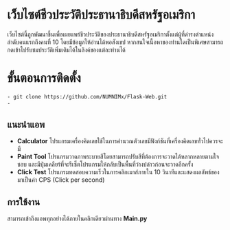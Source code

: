# เว็บไซต์ชีวประวัติประธานาธิบดีสหรัฐอเมริกา

เว็บไซต์นี้ถูกพัฒนาขึ้นเพื่อเผยแพร่ชีวประวัติของประธานาธิบดีสหรัฐอเมริกาตั้งแต่ผู้ที่ดำรงตำแหน่งลำดับคนแรกถึงคนที่ 10 โดยมีข้อมูลให้อ่านได้พอสังเขป หากสนใจเนื้อหาของท่านใดเป็นพิเศษสามารถกดเข้าไปรับชมประวัติเพิ่มเติมได้ในลิงค์ของแต่ละท่านได้

# ขั้นตอนการติดตั้ง
```bash
- git clone https://github.com/NUMNIMx/Flask-Web.git
- 
```

## แนะนำแอพ
- **Calculator** โปรแกรมเครื่องคิดเลขใช้ในการคำนวณตัวเลขมีฟังก์ชันที่เครื่องคิดเลขทั่วไปควรจะมี
- **Paint Tool** โปรแกรมวาดภาพระบายสีโดยสามารถปรับสีที่ต้องการจะวาดได้หลากหลายตามใจชอบ และมีปุ่มเคลียร์ที่จะรีเซ็ตโปรแกรมให้กลับเป็นพื้นที่ว่างปล่าวก่อนจะวาดอีกครั้ง
- **Click Test** โปรแกรมทดสอบความเร็วในการคลิกเมาส์ภายใน 10 วินาทีและแสดงผลลัพธ์ของมาเป็นค่า CPS (Click per second)

## การใช้งาน
สามารถเข้าถึงแอพทุกอย่างได้ภายในคลิกเดียวผ่านทาง **Main.py**